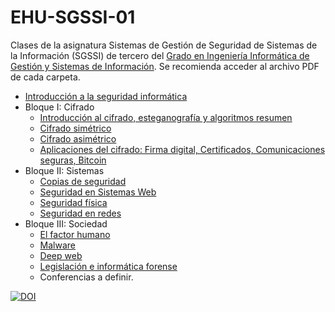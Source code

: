 # EHU-SGSSI-01

Clases de la asignatura Sistemas de Gestión de Seguridad de Sistemas de la Información (SGSSI) de tercero del [Grado en Ingeniería Informática de Gestión y Sistemas de Información](https://www.ehu.eus/es/web/graduak/grado-ingenieria-informatica-de-gestion-y-sistemas-de-informacion-bizkaia/creditos-y-asignaturas). Se recomienda acceder al archivo PDF de cada carpeta.

* [Introducción a la seguridad informática](Introduccion/)
* Bloque I: Cifrado
  * [Introducción al cifrado, esteganografía y algoritmos resumen](Cifrado_intro/index.html)
  * [Cifrado simétrico](Cifrado_simetrico/index.html)
  * [Cifrado asimétrico](Cifrado_asimetrico/index.html)
  * [Aplicaciones del cifrado: Firma digital, Certificados, Comunicaciones seguras, Bitcoin](Cifrado_aplicaciones/index.html)
* Bloque II: Sistemas
  * [Copias de seguridad](Copias_seguridad/index.html)
  * [Seguridad en Sistemas Web](Seguridad_web/index.html)
  * [Seguridad física](Seguridad_fisica/index.html)
  * [Seguridad en redes](Seguridad_redes/index.html)
* Bloque III: Sociedad
  * [El factor humano](FactorHumano/index.html)
  * [Malware](Malware/index.html)
  * [Deep web](DeepWeb/index.html)
  * [Legislación e informática forense](AspectosLegales/index.html)
  * Conferencias a definir.

[![DOI](https://zenodo.org/badge/334955028.svg)](https://zenodo.org/badge/latestdoi/334955028)
